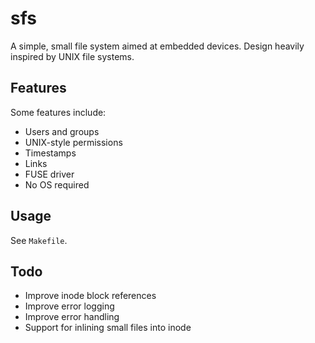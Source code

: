 # sfs

A simple, small file system aimed at embedded devices.
Design heavily inspired by UNIX file systems.

## Features

Some features include:
- Users and groups
- UNIX-style permissions
- Timestamps
- Links
- FUSE driver
- No OS required

## Usage

See `Makefile`.

## Todo

- Improve inode block references
- Improve error logging
- Improve error handling
- Support for inlining small files into inode
